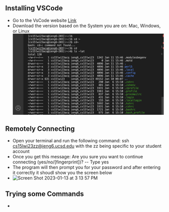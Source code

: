 ## Installing VSCode ##
* Go to the VsCode website [Link](https://code.visualstudio.com/)
* Download the version based on the System you are on: Mac, Windows, or Linux
![Image](Commands.png)

## Remotely Connecting ##
* Open your terminal and run the following command: ssh cs15lwi23zz@ieng6.ucsd.edu  with the zz being specific to your student account
* Once you get this message: Are you sure you want to continue connecting (yes/no/[fingerprint])? -- Type yes
* The program will then prompt you for your password and after entering it correctly it shoudl show you the screen below
*  <img width="579" alt="Screen Shot 2023-01-13 at 3 13 57 PM" src="https://user-images.githubusercontent.com/33361265/212435649-520f5a9a-0f1d-4b41-b852-098cd04168b6.png">


## Trying some Commands ##
* 
